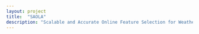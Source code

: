 ```yaml
---
layout: project
title:  "SAOLA"
description: "Scalable and Accurate Online Feature Selection for Weather Forecasting"
---
```

